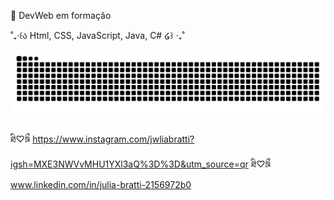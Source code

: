 🩶 DevWeb em formação 

˚₊‧꒰ა Html, CSS, JavaScript, Java, C# ໒꒱ ‧₊˚

![Snake animation](https://github.com/jwlinha/jwlinha/blob/output/github-contribution-grid-snake.svg)

ཐི♡ཋྀ https://www.instagram.com/jwliabratti?igsh=MXE3NWVvMHU1YXl3aQ%3D%3D&utm_source=qr
ཐི♡ཋྀ www.linkedin.com/in/julia-bratti-2156972b0
